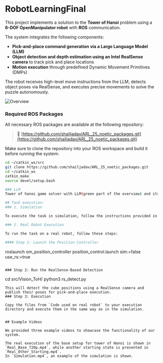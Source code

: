# RobotLearningFinal
This project implements a solution to the **Tower of Hanoi** problem using a **6-DOF OpenManipulator robot** with **ROS** communication.

The system integrates the following components:

- **Pick-and-place command generation via a Large Language Model (LLM)**  
- **Object detection and depth estimation using an Intel RealSense camera** to track pick and place locations  
- **Motion execution** through predefined Dynamic Movement Primitives (DMPs)

The robot receives high-level move instructions from the LLM, detects object poses via RealSense, and executes precise movements to solve the puzzle autonomously.

![Overview](Overview.png)

### Required ROS Packages

All necessary ROS packages are available at the following repository:

> 🔗 [https://github.com/shailjadav/ARL_25_noetic_packages.git](https://github.com/shailjadav/ARL_25_noetic_packages.git)

Make sure to clone the repository into your ROS workspace and build it before running the system:

```bash
cd ~/catkin_ws/src
git clone https://github.com/shailjadav/ARL_25_noetic_packages.git
cd ~/catkin_ws
catkin_make
source devel/setup.bash

### LLM
Tower of hanoi game solver with LLM(green part of the overview) and its scripts are located in the directory /LLM_TOH

## Task execution:
### 1. Simulation

To execute the task in simulation, follow the instructions provided in the `DMP_ToH/README.md`.

### 2. Real Robot Execution

To run the task on a real robot, follow these steps:

#### Step 1: Launch the Position Controller

```
roslaunch om_position_controller position_control.launch sim:=false use_rs:=true
```

### Step 2: Run the RealSense-Based Detection

```
cd src/Vision_ToH/
python3 rs_detect.py
```
This will detect the cube positions using a RealSense camera and publish their poses for pick-and-place execution.
### Step 3: Execution

Copy the files from `Code used on real robot` to your execution directory and execute them in the same way as in the simulation.


## Example Videos

We provided three example videos to showcase the functionality of our system.

The real execution of the base setup for tower of Hanoi is shown in `Real_Base_720p.mp4`, while another starting state is presented in `Real_Other_Starting.mp4`.
In `Simulation.mp4`, an example of the simulation is shown.
